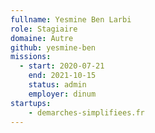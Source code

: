 ```yaml
---
fullname: Yesmine Ben Larbi
role: Stagiaire
domaine: Autre
github: yesmine-ben
missions:
  - start: 2020-07-21
    end: 2021-10-15
    status: admin
    employer: dinum
startups:
    - demarches-simplifiees.fr
---
```

